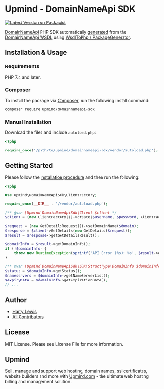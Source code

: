 # Upmind - DomainNameApi SDK

[![Latest Version on Packagist](https://img.shields.io/packagist/v/upmind/domainnameapi-sdk.svg?style=flat-square)](https://packagist.org/packages/upmind/domainnameapi-sdk)

[DomainNameApi](https://domainnameapi.com) PHP SDK automatically [generated](generate.php) from the [DomainNameApi WSDL](http://api.domainnameapi.com/DomainApi.svc?wsdl) using [WsdlToPhp / PackageGenerator](https://github.com/WsdlToPhp/PackageGenerator).

## Installation & Usage

### Requirements

PHP 7.4 and later.

### Composer

To install the package via [Composer](https://getcomposer.org/), run the following install command:

```bash
composer require upmind/domainnameapi-sdk
```

### Manual Installation

Download the files and include `autoload.php`:

```php
<?php

require_once('/path/to/upmind/domainnameapi-sdk/vendor/autoload.php');
```

## Getting Started

Please follow the [installation procedure](#installation--usage) and then run the following:

```php
<?php

use Upmind\DomainNameApiSdk\ClientFactory;

require_once(__DIR__ . '/vendor/autoload.php');

/** @var \Upmind\DomainNameApiSdk\Client $client */
$client = (new ClientFactory())->create($username, $password, ClientFactory::ENV_TEST, $psr3Logger);

$request = (new GetDetailsRequest())->setDomainName($domain);
$response = $client->GetDetails(new GetDetails($request));
$result = $response->getGetDetailsResult();

$domainInfo = $result->getDomainInfo();
if (!$domainInfo) {
    throw new RuntimeException(sprintf('API Error (%s): %s', $result->getErrorCode(), $result->getOperationMessage()));
}

/** @var \Upmind\DomainNameApiSdk\SDK\StructType\DomainInfo $domainInfo */
$status = $domainInfo->getStatus();
$nameservers = $domainInfo->getNameServerList();
$expiryDate = $domainInfo->getExpirationDate();
// ...

```

## Author

 - [Harry Lewis](https://github.com/uphlewis)
 - [All Contributors](../../contributors)

## License

MIT License. Please see [License File](LICENSE.md) for more information.

## Upmind

Sell, manage and support web hosting, domain names, ssl certificates, website builders and more with [Upmind.com](https://upmind.com/start) - the ultimate web hosting billing and management solution.
